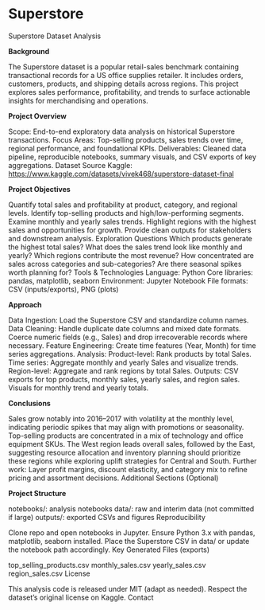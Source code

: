 # Superstore
Superstore Dataset Analysis 

**Background**

The Superstore dataset is a popular retail-sales benchmark containing transactional records for a US office supplies retailer. It includes orders, customers, products, and shipping details across regions. This project explores sales performance, profitability, and trends to surface actionable insights for merchandising and operations.

**Project Overview**

Scope: End-to-end exploratory data analysis on historical Superstore transactions.
Focus Areas: Top-selling products, sales trends over time, regional performance, and foundational KPIs.
Deliverables: Cleaned data pipeline, reproducible notebooks, summary visuals, and CSV exports of key aggregations.
Dataset Source
Kaggle: https://www.kaggle.com/datasets/vivek468/superstore-dataset-final

**Project Objectives**

Quantify total sales and profitability at product, category, and regional levels.
Identify top-selling products and high/low-performing segments.
Examine monthly and yearly sales trends.
Highlight regions with the highest sales and opportunities for growth.
Provide clean outputs for stakeholders and downstream analysis.
Exploration Questions
Which products generate the highest total sales?
What does the sales trend look like monthly and yearly?
Which regions contribute the most revenue?
How concentrated are sales across categories and sub-categories?
Are there seasonal spikes worth planning for?
Tools & Technologies
Language: Python
Core libraries: pandas, matplotlib, seaborn
Environment: Jupyter Notebook
File formats: CSV (inputs/exports), PNG (plots)

**Approach**

Data Ingestion: Load the Superstore CSV and standardize column names.
Data Cleaning:
Handle duplicate date columns and mixed date formats.
Coerce numeric fields (e.g., Sales) and drop irrecoverable records where necessary.
Feature Engineering:
Create time features (Year, Month) for time series aggregations.
Analysis:
Product-level: Rank products by total Sales.
Time series: Aggregate monthly and yearly Sales and visualize trends.
Region-level: Aggregate and rank regions by total Sales.
Outputs:
CSV exports for top products, monthly sales, yearly sales, and region sales.
Visuals for monthly trend and yearly totals.

**Conclusions**

Sales grow notably into 2016–2017 with volatility at the monthly level, indicating periodic spikes that may align with promotions or seasonality.
Top-selling products are concentrated in a mix of technology and office equipment SKUs.
The West region leads overall sales, followed by the East, suggesting resource allocation and inventory planning should prioritize these regions while exploring uplift strategies for Central and South.
Further work: Layer profit margins, discount elasticity, and category mix to refine pricing and assortment decisions.
Additional Sections (Optional)

**Project Structure**

notebooks/: analysis notebooks
data/: raw and interim data (not committed if large)
outputs/: exported CSVs and figures
Reproducibility

Clone repo and open notebooks in Jupyter.
Ensure Python 3.x with pandas, matplotlib, seaborn installed.
Place the Superstore CSV in data/ or update the notebook path accordingly.
Key Generated Files (exports)

top_selling_products.csv
monthly_sales.csv
yearly_sales.csv
region_sales.csv
License

This analysis code is released under MIT (adapt as needed). Respect the dataset’s original license on Kaggle.
Contact
